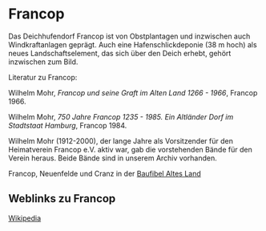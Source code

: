 # Francop

Das Deichhufendorf Francop ist von Obstplantagen und inzwischen auch Windkraftanlagen geprägt. Auch eine Hafenschlickdeponie (38 m hoch) als neues Landschaftselement, das sich über den Deich erhebt, gehört inzwischen zum Bild.

Literatur zu Francop:

Wilhelm Mohr, *Francop und seine Graft im Alten Land 1266 - 1966*, Francop 1966.

Wilhelm Mohr, *750 Jahre Francop 1235 - 1985. Ein Altländer Dorf im Stadtstaat Hamburg*, Francop 1984.

Wilhelm Mohr (1912-2000), der lange Jahre als Vorsitzender für den Heimatverein Francop e.V. aktiv war, gab die vorstehenden Bände für den Verein heraus. Beide Bände sind in unserem Archiv vorhanden.

Francop, Neuenfelde und Cranz in der [Baufibel Altes Land](https://www.elbberg.de/fileadmin/user_upload/projekte/baufibel_altes_land/baufibel_altes_land_druck_2011-07-14.pdf)


## Weblinks zu Francop
[Wikipedia](https://de.wikipedia.org/wiki/Hamburg-Francop)
